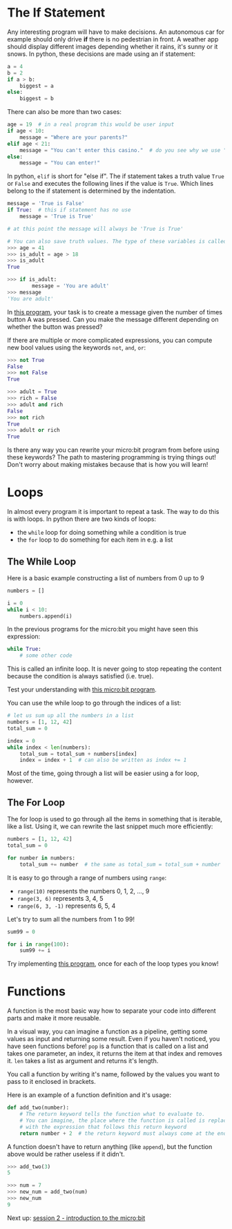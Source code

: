 # [](#the-if-statement)The If Statement

Any interesting program will have to make decisions. An autonomous car
for example should only drive **if** there is no pedestrian in front.
A weather app should display different images depending whether it rains,
it's sunny or it snows.
In python, these decisions are made using an if statement:

```python
a = 4
b = 2
if a > b:
    biggest = a
else:
    biggest = b
```

There can also be more than two cases:

```python
age = 19  # in a real program this would be user input
if age < 10:
    message = "Where are your parents?"
elif age < 21:
    message = "You can't enter this casino."  # do you see why we use " here?
else:
    message = "You can enter!"
```

In python, `elif` is short for "else if".
The if statement takes a truth value `True` or `False` and executes
the following lines if the value is `True`. Which lines belong to the if
statement is determined by the indentation.

```python
message = 'True is False'
if True:  # this if statement has no use
    message = 'True is True'

# at this point the message will always be 'True is True'
```

```python
# You can also save truth values. The type of these variables is called bool.
>>> age = 41
>>> is_adult = age > 18
>>> is_adult
True

>>> if is_adult:
        message = 'You are adult'
>>> message
'You are adult'
```

In
[this program](/editor/editor.html?n=U2FsdGVkX1%2FE9e8Ygapbt4tO9Kklt89tB%2BzDD6kyvyU%3D&c=U2FsdGVkX1%2B8IuLRAoGJS2cX%2FsCRtMZeluUmn7xjCnKqAO8IampjcrGI8rmB4f%2FH&s=U2FsdGVkX1%2F3ZxQ0hF4z2qWE2LXtWNzLGEDG8DAOArGwrd9%2B78pwBpijODLrXQM6%2Bpmv0Vs18Oq966FKo21MwCJpbNBUv2uMpVFdxRfHerwFKKZ%2B6hLt6MCsZnlMF%2Fylts1L6Vjg7bDny%2F8U7m6rmxMmV0FQcG%2BaJNtaB6Vw6rO2r62T985b8JJ8ncpsgeRxaz%2B11Tw683zFUwqiZlvPUK53Gbxms5oEnlXqh8vnSZM4TCd3o71qXzORAIIW5EwM6FDSqwGozyJx8ZcMluC9AWJTxRj1rcUfackTy9AAmwh%2FvCYgGGIm8L9za1M8l9uNKk1rrXN0WJaYFHp%2FYxODlBBn5YK%2BNaxL3wZrGKAkxCYFjSt%2FrQfmhywCWf5usOxQ65RLHLWyPetY1W2cjudFCcVKCq6tJpjXjXWbPJuku%2BW6G4q5PrfQ8dRj%2BuFfhTnMwC5ik5BZVNmXi04giHN%2FqU9VJc3gxrnbJbgjdIfR9o5dzte9RA3QG6Up%2FPmscwlbKhF7qeVINWGaYYHk0Jk5q3Q4mpNwLEfjcCEKhN1Fi0XcUayzMY4qCoG8clVlWkyYHupwNcs%2FTdI0p0rBtxbr%2F%2Bgi%2Ft0FHzgA6pTAtvSyp0RNZjSE0Fy5h%2FgheBdddJ1EYdFLL0fZr30%2FOGS3i70uH%2BzWEqHFhZgWlHRopaQ8qMsXVaZq12OknnzlZWn0LfbeZ683XRip9u2thjDl52jGGlzW5K%2FJd%2BoZmjXumtME98M%3D&h=),
your task is to create a message given the number of times button A was pressed.
Can you make the message different depending on whether the button was pressed?

If there are multiple or more complicated expressions, you can compute
new bool values using the keywords `not`, `and`, `or`:

```python
>>> not True
False
>>> not False
True

>>> adult = True
>>> rich = False
>>> adult and rich
False
>>> not rich
True
>>> adult or rich
True
```

Is there any way you can rewrite your micro:bit program from before using
these keywords? The path to mastering programming is trying things out!
Don't worry about making mistakes because that is how you will learn!

# [](#loops)Loops

In almost every program it is important to repeat a task. The way to do this is
with loops. In python there are two kinds of loops:
- the `while` loop for doing something while a condition is true
- the `for` loop to do something for each item in e.g. a list

## [](#the-while-loop)The While Loop

Here is a basic example constructing a list of numbers from 0 up to 9

```python
numbers = []

i = 0
while i < 10:
    numbers.append(i)
```

In the previous programs for the micro:bit you might have seen this expression:

```python
while True:
    # some other code
```

This is called an infinite loop. It is never going to stop repeating the
content because the condition is always satisfied (i.e. true).

Test your understanding with
[this micro:bit program](/editor/editor.html?n=U2FsdGVkX191CgpVuBApN2xHOTuic%2F46w8AnG7I5YN4%3D&c=U2FsdGVkX19y88p%2F5hRmg%2Fz%2Bu6XpGym9whIh5nNcCEn1gtKTs4s%2Bp2ZCxhmD7dq7&s=U2FsdGVkX18E1dmnzy9QPN8IwleJDfXbGAreidQh7L8y72uaF7ICKgfXabxBe9LlEmIFMfrFm9DEZPKQzlhlWodnEE2HyBd%2Bi4Xa3GxplUzLKp378BcOZZ0eu8KM5cj1CKgerukXUc2SyYfcrOaXBMK8MTP6FEoGUKKcBnzE%2Fsx0O1OISJBvxeLnIbhfuD2gy9Rc7WgsXYpa9cdLEYr5neFMBVjjJmLvybMBe8yCwH0IPGoLk5yCZHHQYzdrw%2F58lbo7z3JBRUj%2B8FLHzbhPU5qzMF7gPL64CWXiISWwAu%2F7LYD06Y5SAP1WsiYRzAr3I06GWitefd892IS5G7lxZsBLqJuOs3nQaLECkGZzllpAthcJKZhk20RSG9kXUKyJtKVk4qCMRTKSMUNIr%2FAKwFh8f%2Fio49BEzoZV9Edo%2BVgjbsPIa5S9G7JEW7xMRboSGPKWJ8gmZP2ZMjFCqA0x%2FRAInBEKbN%2BeOm8Ib%2FuDShsizH0dbcFjYMiLZ%2Fptz3tgQr%2FjmDFoqoQXiK%2FS3H76NUd9IMmAWXa0trX08LwThmkSvoRjYNWCEKPvpP0VAc%2BwF0hRdO3e9SnJj4WEWZ7PiNH8%2BmsqVldTFOGrRgIsFad%2B552diEWtbYPVhBwoaxyuaxqGt6lcspBXPihMNP38SsOMw3Q4WDc8oNYAtfKBCXpj8UoJbeUmQ6ZioNoJ5SncXsJqonMEeYaYki1AN%2FRHCb2KngZ6a3GAJSNqP9i%2B8mYn%2BXkhRO7%2FjcRREpwQ6NEfMxTcSch87XOdr%2FWg0XqdoeFzpDMWbxlSAvmgmu4BxtOodOaitGEuujAECKj6dRmlR8s9ucM0TzvkWIJIAzn9QVjk6VZriXPCgLr2ztc0NmZAniFjL6a%2Bt%2B2wen9ufUo0GdzeGLm1swPDTbL0Auh%2F26wdZjTJpoUo1k6%2B61hyLR5i6O8AkmGAJdnsQL7uwhEjQh2F0%2FqnTEGZniiSxo%2BLMaTPB0l2FQKpRRu6IPJOtOc%3D&h=).

You can use the while loop to go through the indices of a list:

```python
# let us sum up all the numbers in a list
numbers = [1, 12, 42]
total_sum = 0

index = 0
while index < len(numbers):
    total_sum = total_sum + numbers[index]
    index = index + 1  # can also be written as index += 1
```

Most of the time, going through a list will be easier using a for loop, however.

## [](#the-for-loop)The For Loop

The for loop is used to go through all the items in something that is iterable,
like a list. Using it, we can rewrite the last snippet much more efficiently:

```python
numbers = [1, 12, 42]
total_sum = 0

for number in numbers:
    total_sum += number  # the same as total_sum = total_sum + number
```

It is easy to go through a range of numbers using `range`:
- `range(10)` represents the numbers 0, 1, 2, ..., 9
- `range(3, 6)` represents 3, 4, 5
- `range(6, 3, -1)` represents 6, 5, 4

Let's try to sum all the numbers from 1 to 99!

```python
sum99 = 0

for i in range(100):
    sum99 += i
```

Try implementing
[this program](/editor/editor.html?n=U2FsdGVkX184kpoHOk8anEsAqKFBdox%2FONbDU6d%2Fmkg%3D&c=U2FsdGVkX19Ud9i0NgUQNNxgB3adLB5s5iFOwu6f6iYs62VCqank41A0g3ObyGFI&s=U2FsdGVkX19p9aK%2BkkqI%2BXhLbKEB8t9KR4FmRivG6U%2F2OqoLll5XYsRD%2FQowKxqXR4JSHUGOzuExSUM3ggMSpQpCc8Ay17XiNatfin3XdRfh4J8HR3mdLO1BWJu6cT%2BQPRgQZeaC17HLQTi7Po6WpwwLi0caJNMnEx6ECfE5hVSeFSgtj6SDT9bLUGzgbvPODwdHdur014bvGVkV%2Fr3awwVf2TQSXa80TFFvHcRSifelfTsUdkrALqCwe9iqVIHU6EmdDscxvbDSqezfP6tEVwo4y2bMWDHkk7zrxfZ1lShPISZTYEvr4hoofcX4s8q%2FPBQDQEzeJJVnBU%2BesWLWKgCyhwm4A3B%2BJV7mh0T2xo33A7N8787w8FXniVvAFOmpSSkQJopzFrBlEHvap9wayp0n1ezr2FMRDudH7Fuh31cvQqFG5DBcIrJCxYQ5692DdJshCv6Xqcar3V%2FgHAo%2BTuyI2x9%2Fw61iiTqbalo9sl%2F9lEwWvUNVtzioX6XvE39SRBI4ahTJQXZRoOHgl9MfAx1%2Fw7spiN4sue1sCh2RjY5iZhaaj9Ai84Qx3RIaAb3IeYmEsV6Sze3xMPpOEes0N1A%2BXTg%2BJRMYlpIJqvilQMoh1iTN0Bd24l3rRrqwfthxWoRvpldiDZMO62MQ12bPGgsVgQn8Ue6dHiKrgkozhfawfJVLTLTC%2BTk%2FXhUM0DEogm%2FWY3vjJk3IeqpftSEWme0%2BXpfOI1yPMGXg%2Fo8uQvpgkNVXd0I1coU19qQTGbgYq4d8%2BeyHVyV4TSjZOP3f541vF5bHjaiOGW51CL8UiXcwouDPIofxkJaDXWo%2FTBa605ChU3uuX%2F91WHHtNyWLdw%3D%3D&h=),
once for each of the loop types you know!

# [](#functions)Functions

A function is the most basic way how to separate your code into different parts
and make it more reusable.

In a visual way, you can imagine a function as a pipeline, getting some
values as input and returning some result. Even if you haven't noticed,
you have seen functions before! `pop` is a function that is called on a list
and takes one parameter, an index, it returns the item at that index and removes
it. `len` takes a list as argument and returns it's length.

You call a function by writing it's name, followed by the values you
want to pass to it enclosed in brackets.

Here is an example of a function definition and it's usage:

```python
def add_two(number):
    # The return keyword tells the function what to evaluate to.
    # You can imagine, the place where the function is called is replaced
    # with the expression that follows this return keyword
    return number + 2  # the return keyword must always come at the end
```

A function doesn't have to return anything (like `append`),
but the function above would be rather useless if it didn't.

```python
>>> add_two(3)
5

>>> num = 7
>>> new_num = add_two(num)
>>> new_num
9
```

Next up: [session 2 - introduction to the micro:bit](/session_2/microbit-intro)
